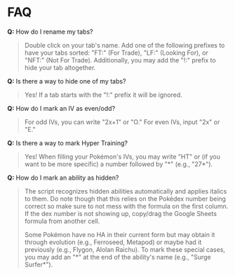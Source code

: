 # FAQ

**Q:** How do I rename my tabs?

> Double click on your tab's name. Add one of the following prefixes to have your tabs sorted: "FT:" (For Trade), "LF:" (Looking For), or "NFT:" (Not For Trade). Additionally, you may add the "!:" prefix to hide your tab altogether.

**Q:** Is there a way to hide one of my tabs?

> Yes! If a tab starts with the "!:" prefix it will be ignored.

**Q:** How do I mark an IV as even/odd?

> For odd IVs, you can write "2x+1" or "O." For even IVs, input "2x" or "E."

**Q:** Is there a way to mark Hyper Training?

> Yes! When filling your Pokémon's IVs, you may write "HT" or (if you want to be more specific) a number followed by "\*" (e.g., "27\*").

**Q:** How do I mark an ability as hidden?

> The script recognizes hidden abilities automatically and applies italics to them. Do note though that this relies on the Pokédex number being correct so make sure to not mess with the formula on the first column. If the dex number is not showing up, copy/drag the Google Sheets formula from another cell.
>
> Some Pokémon have no HA in their current form but may obtain it through evolution (e.g., Ferroseed, Metapod) or maybe had it previously (e.g., Flygon, Alolan Raichu). To mark these special cases, you may add an "\*" at the end of the ability's name (e.g., "Surge Surfer\*").
